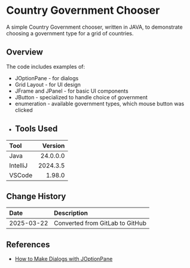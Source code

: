 # Country Government Chooser
A simple Country Government chooser, written in JAVA, to demonstrate choosing a government type for a grid of countries.
## Overview
The code includes examples of:
* JOptionPane - for dialogs
* Grid Layout - for UI design
* JFrame and JPanel - for basic UI components
* JButton - specialized to handle choice of government
* enumeration - available government types, which mouse button was clicked
* ## Tools Used

| Tool     |  Version |
|:---------|---------:|
| Java     | 24.0.0.0 |
| IntelliJ | 2024.3.5 |
| VSCode | 1.98.0 |


## Change History

| Date       | Description                     |
|:-----------|:--------------------------------|
| 2025-03-22 | Converted from GitLab to GitHub |

## References
* [How to Make Dialogs with JOptionPane](https://docs.oracle.com/javase/tutorial/uiswing/components/dialog.html)
